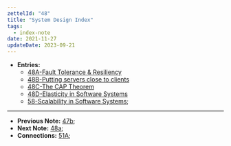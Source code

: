 ```yaml
---
zettelId: "48"
title: "System Design Index"
tags:
  - index-note
date: 2021-11-27
updateDate: 2023-09-21
---
```


- **Entries:**
  - [48A-Fault Tolerance & Resiliency](/notes/48a/)
  - [48B-Putting servers close to clients](/notes/48b/)
  - [48C-The CAP Theorem](/notes/48c/)
  - [48D-Elasticity in Software Systems](/notes/48d/)
  - [58-Scalability in Software Systems](/notes/58/);

---

- **Previous Note:** [47b](/notes/47b/);
- **Next Note:** [48a](/notes/48a/);
- **Connections:** [51A](/notes/51a/);
